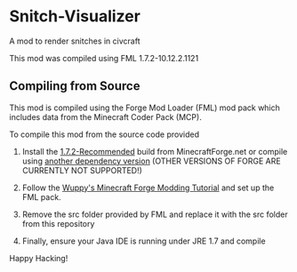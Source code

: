 Snitch-Visualizer
=================

A mod to render snitches in civcraft

This mod was compiled using FML 1.7.2-10.12.2.1121

Compiling from Source
---

This mod is compiled using the Forge Mod Loader (FML) mod pack which includes data from the Minecraft Coder Pack (MCP).

To compile this mod from the source code provided
1. Install the [1.7.2-Recommended](http://adf.ly/673885/http://files.minecraftforge.net/maven/net/minecraftforge/forge/1.7.2-10.12.2.1121/forge-1.7.2-10.12.2.1121-src.zip) build from MinecraftForge.net or compile using [another dependency version](http://files.minecraftforge.net/) (OTHER VERSIONS OF FORGE ARE CURRENTLY NOT SUPPORTED!)
2. Follow the [Wuppy's Minecraft Forge Modding Tutorial](http://www.wuppy29.com/minecraft/modding-tutorials/wuppys-minecraft-forge-modding-tutorials-for-1-7-set-up-part-2-forge/#sthash.oWwPx1mU.dpbs) and set up the FML pack.

3. Remove the src folder provided by FML and replace it with the src folder from this repository

4. Finally, ensure your Java IDE is running under JRE 1.7 and compile

Happy Hacking!